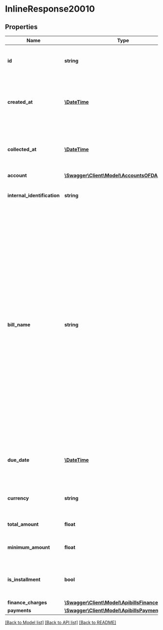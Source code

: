 # InlineResponse20010

## Properties
Name | Type | Description | Notes
------------ | ------------- | ------------- | -------------
**id** | **string** | Belvo&#x27;s unique identifier for the current item. | [optional] 
**created_at** | [**\DateTime**](\DateTime.md) | The ISO-8601 timestamp of when the data point was created in Belvo&#x27;s database. | [optional] 
**collected_at** | [**\DateTime**](\DateTime.md) | The ISO-8601 timestamp when the data point was collected. | [optional] 
**account** | [**\Swagger\Client\Model\AccountsOFDABrazil**](AccountsOFDABrazil.md) |  | [optional] 
**internal_identification** | **string** | The institution&#x27;s internal identifier for the bill. | [optional] 
**bill_name** | **string** | The title of the monthly credit card bill the transaction belongs to. The format of the returned value is institution specific, however, some common examples are:  - diciembre-2021 - dec-2021 - dec-21  &gt; **Note**: This field is only returned for &#x27;closed&#x27; bills (meaning the billing period has ended and the bill has been emitted). If the billing period is still ongoing, we return &#x60;null&#x60;. | [optional] 
**due_date** | [**\DateTime**](\DateTime.md) | The date that the bill is to be paid, in &#x60;YYYY-MM-DD&#x60; format. | [optional] 
**currency** | **string** | The three-letter currency code (ISO-4217). | [optional] 
**total_amount** | **float** | The total amount of the bill. | [optional] 
**minimum_amount** | **float** | The minimum amount to pay. | [optional] 
**is_installment** | **bool** | Boolean to indicate whether this bill can be paid in installments. | [optional] 
**finance_charges** | [**\Swagger\Client\Model\ApibillsFinanceCharges[]**](ApibillsFinanceCharges.md) |  | [optional] 
**payments** | [**\Swagger\Client\Model\ApibillsPayments[]**](ApibillsPayments.md) |  | [optional] 

[[Back to Model list]](../../README.md#documentation-for-models) [[Back to API list]](../../README.md#documentation-for-api-endpoints) [[Back to README]](../../README.md)

